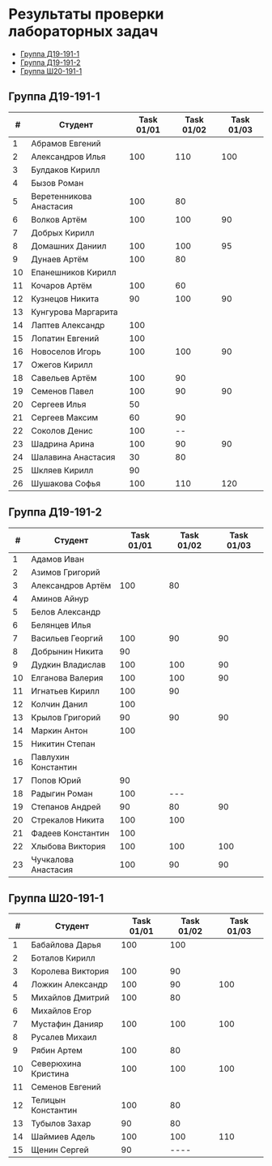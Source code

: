 # Результаты проверки лабораторных задач

<!--TOC-->
  - [Группа Д19-191-1](#-19-191-1)
  - [Группа Д19-191-2](#-19-191-2)
  - [Группа Ш20-191-1](#-20-191-1)
<!--/TOC-->

## Группа Д19-191-1
|#|Студент| Task 01/01 | Task 01/02 | Task 01/03 | 
|----|--|--|--|--|
|1|Абрамов Евгений||
|2|Александров Илья|100|110|100|
|3|Булдаков Кирилл|
|4|Бызов Роман|
|5|Веретенникова Анастасия|100|80|
|6|Волков Артём|100|100|90|
|7|Добрых Кирилл|
|8|Домашних Даниил|100|100|95|
|9|Дунаев Артём|100|80|
|10|Епанешников Кирилл|
|11|Кочаров Артём|100|60|
|12|Кузнецов Никита|90|100|90|
|13|Кунгурова Маргарита|
|14|Лаптев Александр|100|
|15|Лопатин Евгений|100|
|16|Новоселов Игорь|100|100|90|
|17|Ожегов Кирилл|
|18|Савельев Артём|100|90|
|19|Семенов Павел|100|90|90|
|20|Сергеев Илья|50|
|21|Сергеев Максим|60|90|
|22|Соколов Денис|100|--|
|23|Шадрина Арина|100|90|90|
|24|Шалавина Анастасия|30|80|
|25|Шкляев Кирилл|90|
|26|Шушакова Софья|100|110|120|

## Группа Д19-191-2
|#|Студент| Task 01/01 | Task 01/02 | Task 01/03 |
|----|--|--|--|--|
|1|Адамов Иван|
|2|Азимов Григорий|
|3|Александров Артём|100|80|
|4|Аминов Айнур|
|5|Белов Александр|
|6|Белянцев Илья|
|7|Васильев Георгий|100|90|90|
|8|Добрынин Никита|90|
|9|Дудкин Владислав|100|100|90|
|10|Елганова Валерия|100|100|90|
|11|Игнатьев Кирилл|100|90|
|12|Колчин Данил|100|
|13|Крылов Григорий|90|90|90|
|14|Маркин Антон|100|
|15|Никитин Степан|
|16|Павлухин Константин|
|17|Попов Юрий|90|
|18|Радыгин Роман|100|---|
|19|Степанов Андрей|90|80|90|
|20|Стрекалов Никита|100|100|
|21|Фадеев Константин|100|
|22|Хлыбова Виктория|100|100|100|
|23|Чучкалова Анастасия|100|90|90|

## Группа Ш20-191-1
|#|Студент| Task 01/01 | Task 01/02 | Task 01/03 |
|----|--|--|--|--|
|1|Бабайлова Дарья|100|100|
|2|Боталов Кирилл|
|3|Королева Виктория|100|90|
|4|Ложкин Александр|100|90|100|
|5|Михайлов Дмитрий|100|80|
|6|Михайлов Егор|
|7|Мустафин Данияр|100|100|100|
|8|Русалев Михаил|
|9|Рябин Артем|100|80|
|10|Северюхина Кристина|100|100|100|
|11|Семенов Евгений|
|12|Телицын Константин|100|80|
|13|Тубылов Захар|90|80|
|14|Шаймиев Адель|100|100|110|
|15|Щенин Сергей|90|----|
